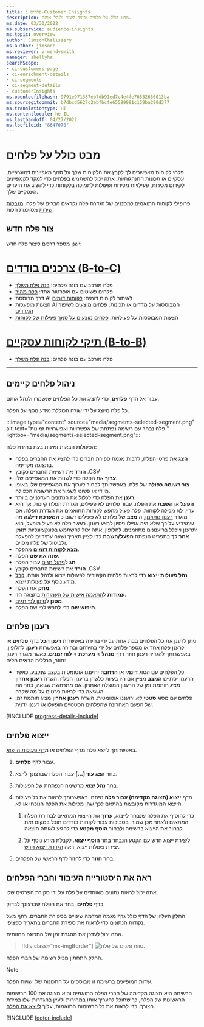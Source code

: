 ```yaml
---
title: פלחים ב-Customer Insights
description: מבט כולל על פלחים וכיצד ליצור ולנהל אותם.
ms.date: 03/30/2022
ms.subservice: audience-insights
ms.topic: overview
author: JimsonChalissery
ms.author: jimsonc
ms.reviewer: v-wendysmith
manager: shellyha
searchScope:
- ci-customers-page
- ci-enrichment-details
- ci-segments
- ci-segment-details
- customerInsights
ms.openlocfilehash: 9791e971387eb7db91ed7c4e4fe76552656013ba
ms.sourcegitcommit: b7dbcd5627c2ebfbcfe65589991c159ba290d377
ms.translationtype: HT
ms.contentlocale: he-IL
ms.lasthandoff: 04/27/2022
ms.locfileid: "8647070"
---
```

# <a name="segments-overview"></a>מבט כולל על פלחים

פלחי לקוחות מאפשרים לך לקבץ את הלקוחות שלך על סמך מאפיינים דמוגרפיים, עסקיים או תכונות התנהגותיות. אתה יכול להשתמש בפלחים כדי למקד לקמפיינים לקידום מכירות, פעילויות מכירות ופעולות לתמיכה בלקוחות כדי להשיג את היעדים העסקיים שלך.

פרופילי לקוחות התואמים למסננים של הגדרת פלח נקראים *חברים* של פלח. [מגבלות שירות](/dynamics365/customer-insights/service-limits) מסוימות חלות.

## <a name="create-a-new-segment"></a>צור פלח חדש

ישנן מספר דרכים ליצור פלח חדש: 

# <a name="individual-consumers-b-to-c"></a>[צרכנים בודדים (B-to-C)](#tab/b2c)

- פלח מורכב עם בונה פלחים: [בנה פלח משלך](segment-builder.md#create-a-new-segment) 
- פלחים פשוטים עם אופרטור אחד: [פלח מהיר](segment-builder.md#quick-segments) 
- דרך מבוססת AI לאיתור לקוחות דומים: [לקוחות דומים](find-similar-customer-segments.md) 
- הצעות מופעלות AI המבוססות על מדדים או תכונות: [פלחים מוצעים לשיפור המדדים](suggested-segments.md) 
- הצעות המבוססות על פעילויות: [פלחים מוצעים על סמך פעילות של לקוחות](suggested-segments-activity.md) 

# <a name="business-accounts-b-to-b"></a>[תיקי לקוחות עסקיים (B-to-B)](#tab/b2b)

- פלח מורכב עם בונה פלחים: [בנה פלח משלך](segment-builder.md#create-a-new-segment)

---

## <a name="manage-existing-segments"></a>ניהול פלחים קיימים

עבור אל הדף **פלחים**, כדי להציג את כל הפלחים שנשמרו ולנהל אותם.

כל פלח מיוצג על ידי שורה הכוללת מידע נוסף על הפלח.

:::image type="content" source="media/segments-selected-segment.png" alt-text="פלח נבחר עם רשימה נפתחת של אפשרויות ואפשרויות זמינות." lightbox="media/segments-selected-segment.png":::

הפעולות הבאות זמינות בעת בחירת פלח:

- **הצג** את פרטי הפלח, לרבות מגמת ספירת חברים כדי להציג את החברים בפלח בתצוגה מקדימה.
- **הורד** את רשימת החברים כקובץ ‎.CSV
- **ערוך** את הפלח כדי לשנות את המאפיינים שלו.
- **צור רשומה כפולה** של פלח. באפשרותך לבחור לערוך את המאפיינים שלו באופן מיידי או פשוט לשמור את הרשומה הכפולה.
- **רענן** את הפלח כדי לכלול את הנתונים העדכניים ביותר.
- **הפעל** או **השבת** את הפלח. עבור פלחים לא פעילים, הגדרת הפלח קיימת, אך היא עדיין לא מכילה לקוחות. פלח פעיל מחפש לקוחות התואמים את הגדרת הפלח. אם מוגדר [רענון מתוזמן](system.md#schedule-tab), ה **מצב** של פלחים לא פעילים רשום כ **המערכת דילגה** מה שמצביע על כך שלא היה אפילו ניסיון לבצע רענון. כאשר פלח לא פעיל מופעל, הוא יתרענן וייכלל בריענונים מתוזמנים.
  לחלופין, אתה יכול להשתמש בפונקציונליות **תזמן אחר כך** בתפריט הנפתח **הפעל/השבת** כדי לציין תאריך ושעה עתידיים להפעלה ולביטול של פלח מסוים.
- **[מצא לקוחות דומים](find-similar-customer-segments.md)** מהפלח.
- **שנה את שם** הפלח.
- **תג** ל[ניהול תגים](work-with-tags-columns.md#manage-tags) עבור הפלח.
- **הורד** את רשימת החברים כקובץ ‎.CSV
- **נהל פעולות ייצוא** כדי לראות פלחים הקשורים לפעולות ייצוא ולנהל אותם. [קבל מידע נוסף על פעולות ייצוא.](export-destinations.md)
- **מחק** את הפלח.
- **עמודות** ל[התאמה אישית של העמודות](work-with-tags-columns.md#customize-columns) בתצוגה הזו.
- **מסנן** ל[סינון לפי תגים](work-with-tags-columns.md#filter-on-tags).
- **חיפוש שם** כדי לחפש לפי שם הפלח.

## <a name="refresh-segments"></a>רענון פלחים

ניתן לרענן את כל הפלחים בבת אחת על ידי בחירה באפשרות **רענן הכל** בדף **פלחים** או לרענן פלח אחד או מספר פלחים על ידי בחירתם ובחירה באפשרות **רענן**. לחלופין, באפשרותך להגדיר רענון חוזר דרך **מנהל** > **מערכת** > **לוח זמנים**. כאשר מוגדר רענון חוזר, הכללים הבאים חלים:
- כל הפלחים עם הסוג **דינמי** או **הרחבה** ירועננו אוטומטית בקצב שנקבע. כאשר הרענון יסתיים **המצב** מציין אם היו בעיות כלשהן ברענון הפלח. השדה **רענון אחרון** מציג חותמת זמן של הרענון המוצלח האחרון. אם מתרחשת שגיאה, בחר את השגיאה כדי לראות פרטים על מה שקרה.
- פלחים עם מסוג **סטטי** *לא* ירועננו אוטומטית. השדה **רענון אחרון** מציג חותמת זמן של הפעם האחרונה שהפלחים הסטטיים הופעלו או רעננו ידנית.

[!INCLUDE [progress-details-include](includes/progress-details-pane.md)]

## <a name="export-segments"></a>ייצוא פלחים

באפשרותך לייצא פלח מדף הפלחים או מ[דף פעולות הייצוא](export-destinations.md). 

1. עבור לדף **פלחים**.

1. בחר **הצג עוד [...]** עבור הפלח שברצונך לייצא.

1. בחר **נהל יצוא** מרשימה הנפתחת של הפעולות.

1. הדף **‏‫ייצוא (תצוגה מקדימה) עבור פלח‬** נפתח. באפשרותך לראות את כל פעולות הייצוא המוגדרות מקובצות בהתאם לכך שהן מכילות את הפלח הנוכחי או לא.

   1. כדי להוסיף את הפלח שנבחר לייצוא, **ערוך** את הייצוא המתאים לבחירת הפלח המתאים ולאחר מכן שמור. בסביבות עבור לקוחות בודדים תוכל במקום זאת לבחור את הייצוא ברשימה ולבחור **הוסף מקטע** כדי להגיע לאותה תוצאה.

   1. ליצירת ייצוא חדש עם הקטע הנבחר בחר **הוסף ייצוא**. לקבלת מידע נוסף על יצירת פעולות ייצוא, ראה [הגדרת ייצוא חדש](export-destinations.md#set-up-a-new-export).

1. בחר **חזור** כדי לחזור לדף הראשי של הפלחים.

## <a name="view-processing-history-and-segment-members"></a>ראה את היסטוריית העיבוד וחברי הפלחים

אתה יכול לראות נתונים מאוחדים על פלח על ידי סקירת הפרטים שלו.

בדף **פלחים**, בחר את הפלח שברצונך לבדוק.

החלק העליון של הדף כולל גרף מגמה המדמה שינויים בספירת החברים. רחף מעל נקודות הנתונים כדי לראות את ספירת החברים בתאריך ספציפי.

אתה יכול לעדכן את מסגרת זמן של התצוגה החזותית.

> [!div class="mx-imgBorder"]
> ![טווח זמנים של פלח.](media/segment-time-range.png "טווח זמנים של פלח")

החלק התחתון מכיל רשימה של חברי הפלח.

> [!NOTE]
> שדות המופיעים ברשימה זו מבוססים על התכונות של ישויות הפלח.
>
>הרשימה היא תצוגה מקדימה של חברי הפלח התואמים והיא מציגה את 100 הרשומות הראשונות של הפלח, כך שתוכל להעריך אותו במהירות ולעיין בהגדרות שלו במידת הצורך. כדי לראות את כל הרשומות התואמות, עליך [לייצא את הפלח](export-destinations.md).


[!INCLUDE [footer-include](includes/footer-banner.md)]
